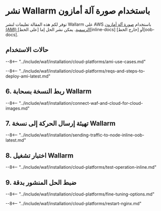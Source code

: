 # نشر Wallarm باستخدام صورة آلة أمازون

توفر لكم هذه المقالة تعليمات لنشر Wallarm على AWS باستخدام [صورة آلة أمازون (AMI) الرسمية](https://aws.amazon.com/marketplace/pp/B073VRFXSD). يمكن نشر الحل إما [على الخط][inline-docs] أو [خارج الخط][oob-docs].

## حالات الاستخدام

--8<-- "../include/waf/installation/cloud-platforms/ami-use-cases.md"

--8<-- "../include/waf/installation/cloud-platforms/reqs-and-steps-to-deploy-ami-latest.md"

## 6. ربط النسخة بسحابة Wallarm

--8<-- "../include/waf/installation/connect-waf-and-cloud-for-cloud-images.md"

## 7. تهيئة إرسال الحركة إلى نسخة Wallarm

--8<-- "../include/waf/installation/sending-traffic-to-node-inline-oob-latest.md"

## 8. اختبار تشغيل Wallarm

--8<-- "../include/waf/installation/cloud-platforms/test-operation-inline.md"

## 9. ضبط الحل المنشور بدقة

--8<-- "../include/waf/installation/cloud-platforms/fine-tuning-options.md"

--8<-- "../include/waf/installation/cloud-platforms/restart-nginx.md"